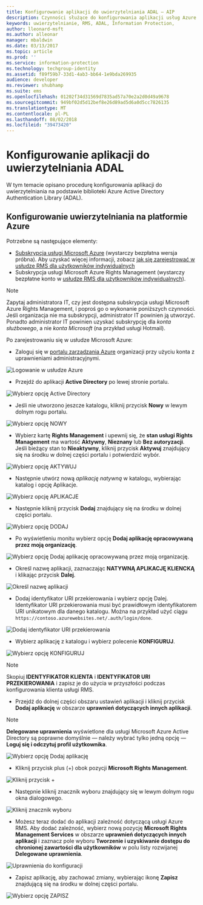 ```yaml
---
title: Konfigurowanie aplikacji do uwierzytelniania ADAL — AIP
description: Czynności służące do konfigurowania aplikacji usług Azure Information Protection na potrzeby uwierzytelniania na podstawie biblioteki Azure ADAL
keywords: uwierzytelnianie, RMS, ADAL, Information Protection,
author: lleonard-msft
ms.author: alleonar
manager: mbaldwin
ms.date: 03/13/2017
ms.topic: article
ms.prod: ''
ms.service: information-protection
ms.technology: techgroup-identity
ms.assetid: f89f59b7-33d1-4ab3-bb64-1e9bda269935
audience: developer
ms.reviewer: shubhamp
ms.suite: ems
ms.openlocfilehash: 01202f34d31569d7835ad57a70e2a2d0d49a9678
ms.sourcegitcommit: 949bf02d5d12bef8e26d89ad5d6a0d5cc7826135
ms.translationtype: MT
ms.contentlocale: pl-PL
ms.lasthandoff: 08/02/2018
ms.locfileid: "39473420"
---
```

# <a name="configure-your-app-for-adal-authentication"></a>Konfigurowanie aplikacji do uwierzytelniania ADAL

W tym temacie opisano procedurę konfigurowania aplikacji do uwierzytelniania na podstawie biblioteki Azure Active Directory Authentication Library (ADAL).

## <a name="azure-authentication-setup"></a>Konfigurowanie uwierzytelniania na platformie Azure

Potrzebne są następujące elementy:

- [Subskrypcja usługi Microsoft Azure](https://azure.microsoft.com/) (wystarczy bezpłatna wersja próbna). Aby uzyskać więcej informacji, zobacz [jak się zarejestrować w usłudze RMS dla użytkowników indywidualnych](../rms-for-individuals-user-sign-up.md)
- Subskrypcja usługi Microsoft Azure Rights Management (wystarczy bezpłatne konto w [usłudze RMS dla użytkowników indywidualnych](https://technet.microsoft.com/library/dn592127.aspx)).

> [!NOTE]
> Zapytaj administratora IT, czy jest dostępna subskrypcja usługi Microsoft Azure Rights Management, i poproś go o wykonanie poniższych czynności. Jeśli organizacja nie ma subskrypcji, administrator IT powinien ją utworzyć. Ponadto administrator IT powinien uzyskać subskrypcję dla *konta służbowego*, a nie *konta Microsoft* (na przykład usługi Hotmail).

Po zarejestrowaniu się w usłudze Microsoft Azure:

- Zaloguj się w [portalu zarządzania Azure](https://manage.windowsazure.com) organizacji przy użyciu konta z uprawnieniami administracyjnymi.

![Logowanie w usłudze Azure](../media/AzurePortalLogin.png)

- Przejdź do aplikacji **Active Directory** po lewej stronie portalu.

![Wybierz opcję Active Directory](../media/AzureADPick.png)

- Jeśli nie utworzono jeszcze katalogu, kliknij przycisk **Nowy** w lewym dolnym rogu portalu.

![Wybierz opcję NOWY](../media/AzureNewBtn.png)

- Wybierz kartę **Rights Management** i upewnij się, że **stan usługi Rights Management** ma wartość **Aktywny**, **Nieznany** lub **Bez autoryzacji**. Jeśli bieżący stan to **Nieaktywny**, kliknij przycisk **Aktywuj** znajdujący się na środku w dolnej części portalu i potwierdzić wybór.

![Wybierz opcję AKTYWUJ](../media/RMTab.png)

- Następnie utwórz nową *aplikację natywną* w katalogu, wybierając katalog i opcję Aplikacje.

![Wybierz opcję APLIKACJE](../media/CreateNativeApp.png)

- Następnie kliknij przycisk **Dodaj** znajdujący się na środku w dolnej części portalu.

![Wybierz opcję DODAJ](../media/AddAppBtn.png)

- Po wyświetleniu monitu wybierz opcję **Dodaj aplikację opracowywaną przez moją organizację**.

![Wybierz opcję Dodaj aplikację opracowywaną przez moją organizację.](../media/AddAnAppPick.png)

- Określ nazwę aplikacji, zaznaczając **NATYWNĄ APLIKACJĘ KLIENCKĄ** i klikając przycisk **Dalej**.

![Określ nazwę aplikacji](../media/TellUsInput.png)

- Dodaj identyfikator URI przekierowania i wybierz opcję Dalej.
  Identyfikator URI przekierowania musi być prawidłowym identyfikatorem URI unikatowym dla danego katalogu. Można na przykład użyć ciągu `https://contoso.azurewebsites.net/.auth/login/done`.

![Dodaj identyfikator URI przekierowania](../media/RedirectURI.png)

- Wybierz aplikację z katalogu i wybierz polecenie **KONFIGURUJ**.

![Wybierz opcję KONFIGURUJ](../media/ConfigYourApp.png)

>[!NOTE]
> Skopiuj **IDENTYFIKATOR KLIENTA** i **IDENTYFIKATOR URI PRZEKIEROWANIA** i zapisz je do użycia w przyszłości podczas konfigurowania klienta usługi RMS.

- Przejdź do dolnej części obszaru ustawień aplikacji i kliknij przycisk **Dodaj aplikację** w obszarze **uprawnień dotyczących innych aplikacji**.

>[!NOTE]
> **Delegowane uprawnienia** wyświetlone dla usługi Microsoft Azure Active Directory są poprawne domyślnie — należy wybrać tylko jedną opcję — **Loguj się i odczytuj profil użytkownika**.

![Wybierz opcję Dodaj aplikację](../media/PermissionsToOtherBtn.png)

- Kliknij przycisk plus (+) obok pozycji **Microsoft Rights Management**.

![Kliknij przycisk +](../media/ChoosePlusBtn.png)

- Następnie kliknij znacznik wyboru znajdujący się w lewym dolnym rogu okna dialogowego.

![Kliknij znacznik wyboru](../media/choosecheck01.png)

- Możesz teraz dodać do aplikacji zależność dotyczącą usługi Azure RMS. Aby dodać zależność, wybierz nową pozycję **Microsoft Rights Management Services** w obszarze **uprawnień dotyczących innych aplikacji** i zaznacz pole wyboru **Tworzenie i uzyskiwanie dostępu do chronionej zawartości dla użytkowników** w polu listy rozwijanej **Delegowane uprawnienia**.

![Uprawnienia do konfiguracji](../media/AddDependency.png)

- Zapisz aplikację, aby zachować zmiany, wybierając ikonę **Zapisz** znajdującą się na środku w dolnej części portalu.

![Wybierz opcję ZAPISZ](../media/SaveApplication.png)

